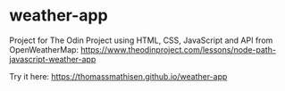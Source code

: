 # weather-app

Project for The Odin Project using HTML, CSS, JavaScript and API from OpenWeatherMap:
https://www.theodinproject.com/lessons/node-path-javascript-weather-app

Try it here:
https://thomassmathisen.github.io/weather-app